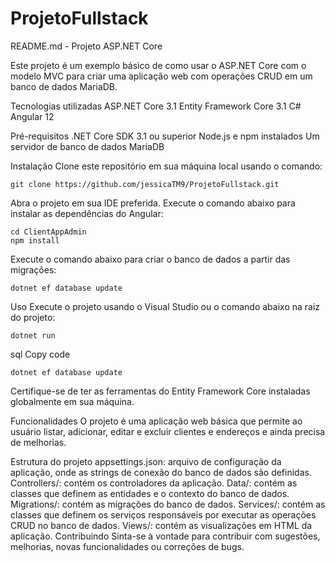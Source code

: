 # ProjetoFullstack
README.md - Projeto ASP.NET Core 

Este projeto é um exemplo básico de como usar o ASP.NET Core com o modelo MVC para criar uma aplicação web com operações CRUD em um banco de dados MariaDB.

Tecnologias utilizadas
ASP.NET Core 3.1
Entity Framework Core 3.1
C#
Angular 12

Pré-requisitos
.NET Core SDK 3.1 ou superior
Node.js e npm instalados
Um servidor de banco de dados MariaDB

Instalação
Clone este repositório em sua máquina local usando o comando:
```
git clone https://github.com/jessicaTM9/ProjetoFullstack.git
```
Abra o projeto em sua IDE preferida.
Execute o comando abaixo para instalar as dependências do Angular:

```
cd ClientAppAdmin
npm install
```

Execute o comando abaixo para criar o banco de dados a partir das migrações:
```
dotnet ef database update
```
Uso
Execute o projeto usando o Visual Studio ou o comando abaixo na raiz do projeto:
```
dotnet run
```
sql
Copy code
```
dotnet ef database update
```
Certifique-se de ter as ferramentas do Entity Framework Core instaladas globalmente em sua máquina.


Funcionalidades
O projeto é uma aplicação web básica que permite ao usuário listar, adicionar, editar e excluir clientes e endereços e ainda precisa de melhorias.

Estrutura do projeto
appsettings.json: arquivo de configuração da aplicação, onde as strings de conexão do banco de dados são definidas.
Controllers/: contém os controladores da aplicação.
Data/: contém as classes que definem as entidades e o contexto do banco de dados.
Migrations/: contém as migrações do banco de dados.
Services/: contém as classes que definem os serviços responsáveis por executar as operações CRUD no banco de dados.
Views/: contém as visualizações em HTML da aplicação.
Contribuindo
Sinta-se à vontade para contribuir com sugestões, melhorias, novas funcionalidades ou correções de bugs.
